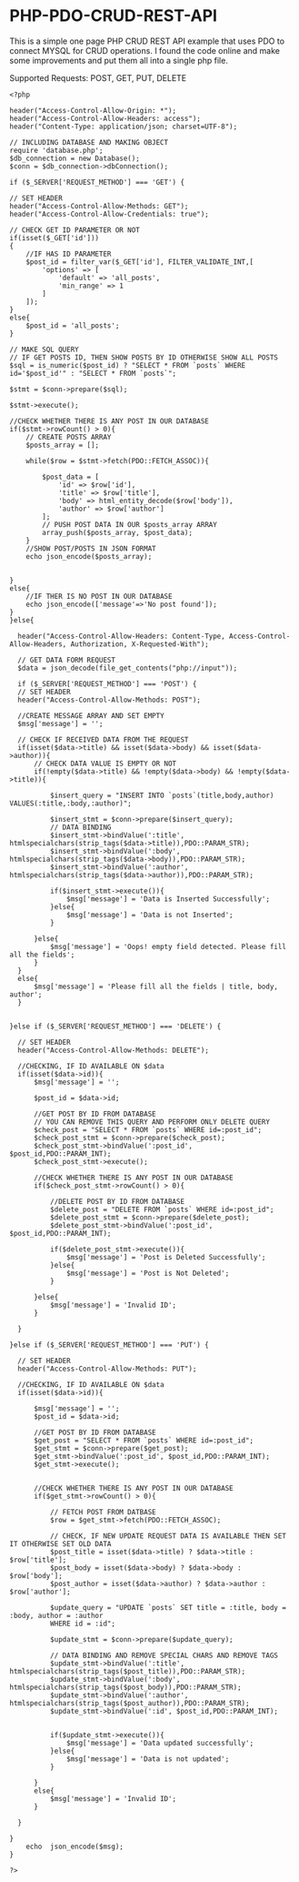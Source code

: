 # PHP-PDO-CRUD-REST-API

This is a simple one page PHP CRUD REST API example that uses PDO to connect MYSQL for CRUD operations.
I found the code online and make some improvements and put them all into a single php file.

Supported Requests: POST, GET, PUT, DELETE


    <?php

    header("Access-Control-Allow-Origin: *");
    header("Access-Control-Allow-Headers: access");
    header("Content-Type: application/json; charset=UTF-8");

    // INCLUDING DATABASE AND MAKING OBJECT
    require 'database.php';
    $db_connection = new Database();
    $conn = $db_connection->dbConnection();

    if ($_SERVER['REQUEST_METHOD'] === 'GET') {

    // SET HEADER
    header("Access-Control-Allow-Methods: GET");
    header("Access-Control-Allow-Credentials: true");

    // CHECK GET ID PARAMETER OR NOT
    if(isset($_GET['id']))
    {
        //IF HAS ID PARAMETER
        $post_id = filter_var($_GET['id'], FILTER_VALIDATE_INT,[
            'options' => [
                'default' => 'all_posts',
                'min_range' => 1
            ]
        ]);
    }
    else{
        $post_id = 'all_posts';
    }

    // MAKE SQL QUERY
    // IF GET POSTS ID, THEN SHOW POSTS BY ID OTHERWISE SHOW ALL POSTS
    $sql = is_numeric($post_id) ? "SELECT * FROM `posts` WHERE id='$post_id'" : "SELECT * FROM `posts`";

    $stmt = $conn->prepare($sql);

    $stmt->execute();

    //CHECK WHETHER THERE IS ANY POST IN OUR DATABASE
    if($stmt->rowCount() > 0){
        // CREATE POSTS ARRAY
        $posts_array = [];

        while($row = $stmt->fetch(PDO::FETCH_ASSOC)){

            $post_data = [
                'id' => $row['id'],
                'title' => $row['title'],
                'body' => html_entity_decode($row['body']),
                'author' => $row['author']
            ];
            // PUSH POST DATA IN OUR $posts_array ARRAY
            array_push($posts_array, $post_data);
        }
        //SHOW POST/POSTS IN JSON FORMAT
        echo json_encode($posts_array);


    }
    else{
        //IF THER IS NO POST IN OUR DATABASE
        echo json_encode(['message'=>'No post found']);
    }
    }else{

      header("Access-Control-Allow-Headers: Content-Type, Access-Control-Allow-Headers, Authorization, X-Requested-With");

      // GET DATA FORM REQUEST
      $data = json_decode(file_get_contents("php://input"));

      if ($_SERVER['REQUEST_METHOD'] === 'POST') {
      // SET HEADER
      header("Access-Control-Allow-Methods: POST");

      //CREATE MESSAGE ARRAY AND SET EMPTY
      $msg['message'] = '';

      // CHECK IF RECEIVED DATA FROM THE REQUEST
      if(isset($data->title) && isset($data->body) && isset($data->author)){
          // CHECK DATA VALUE IS EMPTY OR NOT
          if(!empty($data->title) && !empty($data->body) && !empty($data->title)){

              $insert_query = "INSERT INTO `posts`(title,body,author) VALUES(:title,:body,:author)";

              $insert_stmt = $conn->prepare($insert_query);
              // DATA BINDING
              $insert_stmt->bindValue(':title', htmlspecialchars(strip_tags($data->title)),PDO::PARAM_STR);
              $insert_stmt->bindValue(':body', htmlspecialchars(strip_tags($data->body)),PDO::PARAM_STR);
              $insert_stmt->bindValue(':author', htmlspecialchars(strip_tags($data->author)),PDO::PARAM_STR);

              if($insert_stmt->execute()){
                  $msg['message'] = 'Data is Inserted Successfully';
              }else{
                  $msg['message'] = 'Data is not Inserted';
              }

          }else{
              $msg['message'] = 'Oops! empty field detected. Please fill all the fields';
          }
      }
      else{
          $msg['message'] = 'Please fill all the fields | title, body, author';
      }


    }else if ($_SERVER['REQUEST_METHOD'] === 'DELETE') {

      // SET HEADER
      header("Access-Control-Allow-Methods: DELETE");

      //CHECKING, IF ID AVAILABLE ON $data
      if(isset($data->id)){
          $msg['message'] = '';

          $post_id = $data->id;

          //GET POST BY ID FROM DATABASE
          // YOU CAN REMOVE THIS QUERY AND PERFORM ONLY DELETE QUERY
          $check_post = "SELECT * FROM `posts` WHERE id=:post_id";
          $check_post_stmt = $conn->prepare($check_post);
          $check_post_stmt->bindValue(':post_id', $post_id,PDO::PARAM_INT);
          $check_post_stmt->execute();

          //CHECK WHETHER THERE IS ANY POST IN OUR DATABASE
          if($check_post_stmt->rowCount() > 0){

              //DELETE POST BY ID FROM DATABASE
              $delete_post = "DELETE FROM `posts` WHERE id=:post_id";
              $delete_post_stmt = $conn->prepare($delete_post);
              $delete_post_stmt->bindValue(':post_id', $post_id,PDO::PARAM_INT);

              if($delete_post_stmt->execute()){
                  $msg['message'] = 'Post is Deleted Successfully';
              }else{
                  $msg['message'] = 'Post is Not Deleted';
              }

          }else{
              $msg['message'] = 'Invalid ID';
          }

      }

    }else if ($_SERVER['REQUEST_METHOD'] === 'PUT') {

      // SET HEADER
      header("Access-Control-Allow-Methods: PUT");

      //CHECKING, IF ID AVAILABLE ON $data
      if(isset($data->id)){

          $msg['message'] = '';
          $post_id = $data->id;

          //GET POST BY ID FROM DATABASE
          $get_post = "SELECT * FROM `posts` WHERE id=:post_id";
          $get_stmt = $conn->prepare($get_post);
          $get_stmt->bindValue(':post_id', $post_id,PDO::PARAM_INT);
          $get_stmt->execute();


          //CHECK WHETHER THERE IS ANY POST IN OUR DATABASE
          if($get_stmt->rowCount() > 0){

              // FETCH POST FROM DATBASE
              $row = $get_stmt->fetch(PDO::FETCH_ASSOC);

              // CHECK, IF NEW UPDATE REQUEST DATA IS AVAILABLE THEN SET IT OTHERWISE SET OLD DATA
              $post_title = isset($data->title) ? $data->title : $row['title'];
              $post_body = isset($data->body) ? $data->body : $row['body'];
              $post_author = isset($data->author) ? $data->author : $row['author'];

              $update_query = "UPDATE `posts` SET title = :title, body = :body, author = :author
              WHERE id = :id";

              $update_stmt = $conn->prepare($update_query);

              // DATA BINDING AND REMOVE SPECIAL CHARS AND REMOVE TAGS
              $update_stmt->bindValue(':title', htmlspecialchars(strip_tags($post_title)),PDO::PARAM_STR);
              $update_stmt->bindValue(':body', htmlspecialchars(strip_tags($post_body)),PDO::PARAM_STR);
              $update_stmt->bindValue(':author', htmlspecialchars(strip_tags($post_author)),PDO::PARAM_STR);
              $update_stmt->bindValue(':id', $post_id,PDO::PARAM_INT);


              if($update_stmt->execute()){
                  $msg['message'] = 'Data updated successfully';
              }else{
                  $msg['message'] = 'Data is not updated';
              }

          }
          else{
              $msg['message'] = 'Invalid ID';
          }

      }

    }
        echo  json_encode($msg);
    }

    ?>
